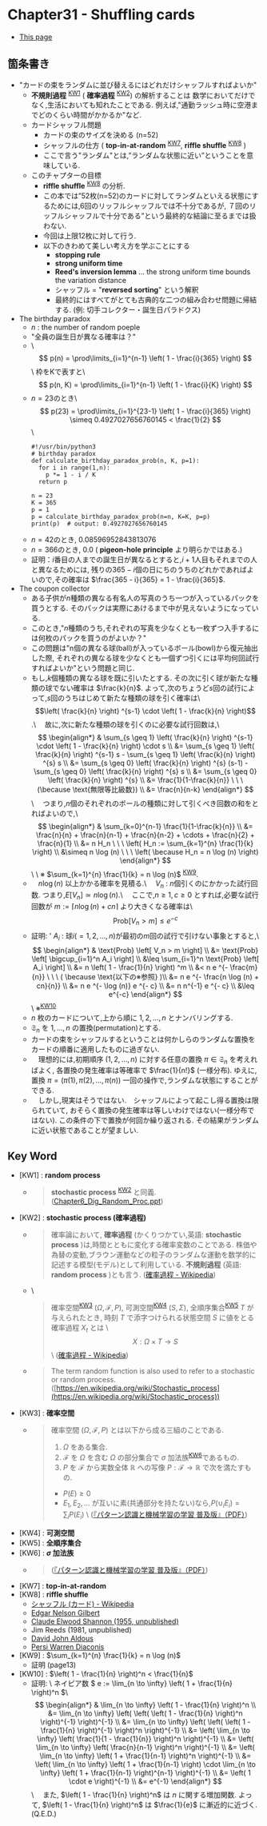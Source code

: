<!-- ================================================================================ -->
<!-- ==========================  mathjax  =========================================== -->
<script type="text/x-mathjax-config">
  MathJax.Hub.Config({
    tex2jax: {
      inlineMath: [ ['$','$'], ["\\(","\\)"] ],
      processEscapes: true
    }
  });
</script>
<!--
  Mathjax inline mode not rendering - TeX - LaTeX Stack Exchange
  https://tex.stackexchange.com/questions/27633/mathjax-inline-mode-not-rendering
-->

<script type="text/javascript" async
  src="https://cdnjs.cloudflare.com/ajax/libs/mathjax/2.7.5/MathJax.js?config=TeX-MML-AM_CHTML">
</script>
<!-- ================================================================================ -->


# Chapter31 - Shuffling cards

- [This page](./ch31_Shuffling_cards.md)

## 箇条書き

- "カードの束をランダムに並び替えるにはどれだけシャッフルすればよいか"
  - __不規則過程__ <sup>[KW1](#fnkw1)</sup> ( __確率過程__ <sup>[KW2](#fnkw2)</sup>) の解析することは
    数学においてだけでなく,生活においても知れたことである.
    例えば,"通勤ラッシュ時に空港までどのくらい時間がかかるか"など.
  - カードシャッフル問題
    - カードの束のサイズを決める (n=52)
    - シャッフルの仕方 ( __top-in-at-random__ <sup>[KW7](#fnkw7)</sup>, __riffle shuffle__ <sup>[KW8](#fnkw8)</sup> )
    - ここで言う"ランダム"とは,”ランダムな状態に近い”ということを意味している.
  - このチャプターの目標
    - __riffle shuffle__ <sup>[KW8](#fnkw8)</sup> の分析.
    - この本では”52枚(n=52)のカードに対してランダムといえる状態にするためには,6回のリッフルシャッフルでは不十分であるが,
      ７回のリッフルシャッフルで十分である”という最終的な結論に至るまでは扱わない.
    - 今回は上限12枚に対して行う.
    - 以下のきわめて美しい考え方を学ぶことにする
      - __stopping rule__
      - __strong uniform time__
      - __Reed's inversion lemma__ ... the strong uniform time bounds the variation distance
      - シャッフル = "__reversed sorting__" という解釈
      - 最終的にはすべてがとても古典的な二つの組み合わせ問題に帰結する. (例: 切手コレクター・誕生日パラドクス)
- The birthday paradox
  - $n$ : the number of random poeple
  - "全員の誕生日が異なる確率は？"
  - \\
    $$ p(n) = \prod\limits_{i=1}^{n-1} \left( 1 - \frac{i}{365} \right) $$\\
    枠をKで表すと\\
    $$ p(n, K) = \prod\limits_{i=1}^{n-1} \left( 1 - \frac{i}{K} \right) $$
  - $n=23$のとき\\
    $$ p(23) = \prod\limits_{i=1}^{23-1} \left( 1 - \frac{i}{365} \right) \simeq 0.4927027656760145 < \frac{1}{2} $$\\
    ```
    #!/usr/bin/python3
    # birthday paradox
    def calculate_birthday_paradox_prob(n, K, p=1):
      for i in range(1,n):
        p *= 1 - i / K
      return p
    
    n = 23
    K = 365
    p = 1
    p = calculate_birthday_paradox_prob(n=n, K=K, p=p)
    print(p)  # output: 0.4927027656760145
    ```
  - $n=42$のとき, $0.08596952843813076$
  - $n=366$のとき, $0.0$ ( __pigeon-hole principle__ より明らかではある.)
  - 証明：$i$番目の人までの誕生日が異なるとすると,$i+1$人目もそれまでの人と異なるためには,
    残りの$365-i$個の日にちのうちのどれかであればよいので,その確率は $\frac{365 - i}{365} = 1 - \frac{i}{365}$.
- The coupon collector
  - ある子供が$n$種類の異なる有名人の写真のうち一つが入っているパックを買うとする. そのパックは実際にあけるまで中が見えないようになっている.
  - このとき,"$n$種類のうち,それぞれの写真を少なくとも一枚ずつ入手するには何枚のパックを買うのがよいか？"
  - この問題は"n個の異なる球(ball)が入っているボール(bowl)から復元抽出した際,
    それぞれの異なる球を少なくとも一個ずつ引くには平均何回試行すればよいか"という問題と同じ.
  - もし,$k$個種類の異なる球を既に引いたとする. その次に引く球が新たな種類の球でない確率は $\frac{k}{n}$. 
    よって,次のちょうど$s$回の試行によって,$s$回のうちはじめて新たな種類の球を引く確率は\\
    $$\left( \frac{k}{n} \right) ^{s-1} \cdot \left( 1 - \frac{k}{n} \right)$$.\\
    　故に,次に新たな種類の球を引くのに必要な試行回数は,\\
    $$ \begin{align*}
    & \sum_{s \geq 1} \left( \frac{k}{n} \right) ^{s-1} \cdot \left( 1 - \frac{k}{n} \right) \cdot s \\
      &= \sum_{s \geq 1} \left( \frac{k}{n} \right) ^{s-1} s - \sum_{s \geq 1} \left( \frac{k}{n} \right) ^{s} s \\
      &= \sum_{s \geq 0} \left( \frac{k}{n} \right) ^{s} (s-1) - \sum_{s \geq 0} \left( \frac{k}{n} \right) ^{s} s \\
      &= \sum_{s \geq 0} \left( \frac{k}{n} \right) ^{s} \\
      &= \frac{1}{1-\frac{k}{n}} \ \ \ (\because \text{無限等比級数}) \\
      &= \frac{n}{n-k}
    \end{align*} $$ \\
    　つまり,$n$個のそれぞれのボールの種類に対して引くべき回数の和をとればよいので,\\
    $$ \begin{align*}
    & \sum_{k=0}^{n-1} \frac{1}{1-\frac{k}{n}} \\
      &= \frac{n}{n} + \frac{n}{n-1} + \frac{n}{n-2} + \cdots + \frac{n}{2} + \frac{n}{1} \\
      &= n H_n \ \ \ \left( H_n := \sum_{k=1}^{n} \frac{1}{k} \right) \\
      &\simeq n \log (n) \ \ \ \left( \because H_n = n \log (n) \right)
    \end{align*} $$ \\
    \\
    ※ $\sum_{k=1}^{n} \frac{1}{k} = n \log (n)$ <sup>[KW9](#fnkw9)</sup>.
  - 　$n \log (n)$ 以上かかる確率を見積る.\\
    　$V_n$ : $n$個引くのにかかった試行回数. つまり,$E[V_n] \simeq n \log (n)$.\\
    　ここで,$n \geq 1, c \geq 0$ とすれば,必要な試行回数が $m := \lceil n \log (n) + cn \rceil$ より大きくなる確率は\\
    $$ \text{Prob} \left[ V_n > m \right] \leq e^{-c}$$
  - 証明: \'
    $A_i$ : 球$i(=1, 2, \ldots, n)$が最初の$m$回の試行で引けない事象とすると,\\
    $$ \begin{align*}
    & \text{Prob} \left[ V_n > m \right] \\
      &= \text{Prob} \left[ \bigcup_{i=1}^n A_i \right] \\
      &\leq \sum_{i=1}^n \text{Prob} \left[ A_i \right] \\
      &= n \left( 1 - \frac{1}{n} \right) ^m \\
      &< n e ^{- \frac{m}{n}} \ \ \ ( \because \text{以下の※参照} )\\
      &= n e ^{- \frac{n \log (n) + cn}{n}} \\
      &= n e ^{- \log (n)} e ^{- c} \\
      &= n n^{-1} e ^{- c} \\
      &\leq e^{-c}
    \end{align*} $$ \\
    ※<sup>[KW10](#fnkw10)</sup>
  - $n$ 枚のカードについて,上から順に $1, 2, \ldots, n$ とナンバリングする.
  - ${\mathfrak S}_n$ を $1, \ldots, n$ の置換(permutation)とする.
  - カードの束をシャッフルするということは何かしらのランダムな置換をカードの順番に適用したものに過ぎない.
  - 　理想的には,初期順序 $(1, 2, \ldots, n)$ に対する任意の置換 $\pi \in {\mathfrak S}_n$ を考えればよく,
    各置換の発生確率は等確率で $\frac{1}{n!}$ (一様分布).
    ゆえに,置換 $\pi = \left( \pi (1), \pi (2), \ldots, \pi (n) \right)$ 一回の操作で,ランダムな状態にすることができる.
  - 　しかし,現実はそうではない.　シャッフルによって起こし得る置換は限られていて, 
    おそらく置換の発生確率は等しいわけではない(一様分布ではない).
    この条件の下で置換が何回か繰り返される. その結果がランダムに近い状態であることが望ましい.


## Key Word

- <span id="fnkw1">[KW1]</span> : __random process__
  - > __stochastic process__ <sup>[KW2](#fnkw2)</sup> と同義. 
    ([Chapter6_Dig_Random_Proc.ppt](https://web.sonoma.edu/users/f/farahman/sonoma/courses/ces540/lectures/Chapter6_Dig_Random_Proc.pdf))
- <span id="fnkw2">[KW2]</span> : __stochastic process (確率過程)__
  - > 確率論において, __確率過程__ (かくりつかてい,英語: __stochastic process__ )は,時間とともに変化する確率変数のことである.
     株価や為替の変動,ブラウン運動などの粒子のランダムな運動を数学的に記述する模型(モデル)として利用している. 
     __不規則過程__ (英語: __random process__ )とも言う. 
    ([確率過程 - Wikipedia](https://ja.wikipedia.org/wiki/%E7%A2%BA%E7%8E%87%E9%81%8E%E7%A8%8B))
  - \\
    > 確率空間<sup>[KW3](#fnkw3)</sup> $( \Omega, {\mathcal F}, P )$, 
    可測空間<sup>[KW4](#fnkw4)</sup> $(S, \Sigma)$, 全順序集合<sup>[KW5](#fnkw5)</sup> $T$ が与えられたとき,
    時刻 $T$ で添字つけられる状態空間 $S$ に値をとる確率過程 $X_t$ とは \\
    $$ X: \Omega \times T \rightarrow S $$ \\
    ([確率過程 - Wikipedia](https://ja.wikipedia.org/wiki/%E7%A2%BA%E7%8E%87%E9%81%8E%E7%A8%8B))
  - > The term random function is also used to refer to a stochastic or random process. 
    ([https://en.wikipedia.org/wiki/Stochastic_process](https://en.wikipedia.org/wiki/Stochastic_process))
- <span id="fnkw3">[KW3]</span> : __確率空間__
  - > 確率空間 $( \Omega, {\mathcal F}, P )$ とは以下から成る三組のことである.
    >
    > 1. $\Omega$ をある集合.
    > 1. ${\mathcal F}$ を $\Omega$ を含む $\Omega$ の部分集合で $\sigma$ 加法族<sup>[KW6](#fnkw6)</sup>であるもの.
    > 1. $P$ を ${\mathcal F}$ から実数全体 ${\mathbb R}$ への写像 $P: {\mathcal F} \rightarrow {\mathbb R}$ で次を満たすもの.
    >   - $P(E) \geq 0$
    >   - $E_1, E_2, \ldots$ が互いに素(共通部分を持たない)なら,$P( \cup_i E_i ) = \sum_i P(E_i)$
    > \\
    > ([『パターン認識と機械学習の学習 普及版』（PDF）](https://herumi.github.io/prml/))
- <span id="fnkw4">[KW4]</span> : __可測空間__
- <span id="fnkw5">[KW5]</span> : __全順序集合__
- <span id="fnkw6">[KW6]</span> : __$\sigma$ 加法族__
  - > ([『パターン認識と機械学習の学習 普及版』（PDF）](https://herumi.github.io/prml/))
- <span id="fnkw7">[KW7]</span> : __top-in-at-random__
- <span id="fnkw8">[KW8]</span> : __riffle shuffle__
  - [シャッフル (カード) - Wikipedia](https://ja.wikipedia.org/wiki/%E3%82%B7%E3%83%A3%E3%83%83%E3%83%95%E3%83%AB_(%E3%82%AB%E3%83%BC%E3%83%89)#%E3%83%AA%E3%83%95%E3%83%AB%E3%82%B7%E3%83%A3%E3%83%83%E3%83%95%E3%83%AB)
  - [Edgar Nelson Gilbert](https://en.wikipedia.org/wiki/Edgar_Gilbert) 
  - [Claude Elwood Shannon (1955, unpublished)](https://en.wikipedia.org/wiki/Claude_Shannon)
  - Jim Reeds (1981, unpublished)
  - [David John Aldous](https://en.wikipedia.org/wiki/David_Aldous)
  - [Persi Warren Diaconis](https://en.wikipedia.org/wiki/Persi_Diaconis)
- <span id="fnkw9">[KW9]</span> : $\sum_{k=1}^{n} \frac{1}{k} = n \log (n)$
  - 証明 (page13)
- <span id="fnkw10">[KW10]</span> : $\left( 1 - \frac{1}{n} \right)^n < \frac{1}{n}$
  - 証明: \\
    ネイピア数 $ e := \lim_{n \to \infty} \left( 1 + \frac{1}{n} \right)^n $\\
    $$ \begin{align*}
    & \lim_{n \to \infty} \left( 1 - \frac{1}{n} \right)^n \\
      &= \lim_{n \to \infty} \left( \left( \left( 1 - \frac{1}{n} \right)^n \right)^{-1} \right)^{-1} \\
      &= \lim_{n \to \infty} \left( \left( \left( 1 - \frac{1}{n} \right)^{-1} \right)^n \right)^{-1} \\
      &= \left( \lim_{n \to \infty} \left( \frac{1}{1 - \frac{1}{n}} \right)^n \right)^{-1} \\
      &= \left( \lim_{n \to \infty} \left( \frac{n}{n-1} \right)^n \right)^{-1} \\
      &= \left( \lim_{n \to \infty} \left( 1 + \frac{1}{n-1} \right)^n \right)^{-1} \\
      &= \left( \lim_{n \to \infty} \left( 1 + \frac{1}{n-1} \right) 
        \cdot \lim_{n \to \infty} \left( 1 + \frac{1}{n-1} \right)^{n-1} \right)^{-1} \\
      &= \left( 1 \cdot e \right)^{-1} \\
      &= e^{-1}
    \end{align*} $$ \\
    　また, $\left( 1 - \frac{1}{n} \right)^n$ は $n$ に関する増加関数. 
    よって, $\left( 1 - \frac{1}{n} \right)^n$ は $\frac{1}{e}$ に漸近的に近づく.(Q.E.D.)



